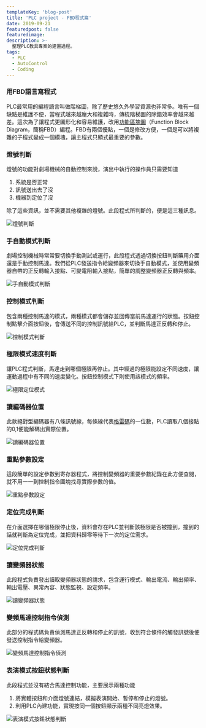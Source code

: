 ```yaml
---
templateKey: 'blog-post'
title: 'PLC project - FBD程式篇'
date: 2019-09-21
featuredpost: false
featuredimage: 
description: >-
  整理PLC教具專案的建置過程。
tags:
  - PLC
  - AutoControl
  - Coding
---
```


### 用FBD語言寫程式
PLC最常用的編程語言叫做階梯圖，除了歷史悠久外學習資源也非常多。唯有一個缺點是維護不便，當程式越來越龐大和複雜時，傳統階梯圖的除錯效率會越來越差。這次為了讓程式更圖形化和容易維護，改用[功能區塊圖](https://zh.wikipedia.org/wiki/%E5%8A%9F%E8%83%BD%E5%8D%80%E5%A1%8A%E5%9C%96)（Function Block Diagram，簡稱FBD）編程。FBD有兩個優點，一個是修改方便，一個是可以將複雜的子程式變成一個模塊，讓主程式只顯式最重要的參數。

### 燈號判斷
燈號的功能對劇場機械的自動控制來說，演出中執行的操作員只需要知道

1.  系統是否正常
2.  訊號送出去了沒
3.  機器到定位了沒

除了這些資訊，並不需要其他複雜的燈號。此段程式所判斷的，便是這三種訊息。  

![燈號判斷](https://lh3.googleusercontent.com/TZ2M6gYi60MstUXhO3sJ0L-4MVjlkOGRQD579dESfrPgX5aQoAxJLGn_fmCIKrD5aofHingX5t5zlklB7wRUKJbhi0kwIwGBnEuXOCXPnCMd6qU3sD2vMYmz6I6ebAO275Kdzj0XnEs=w741-h435-no)  

### 手自動模式判斷
劇場控制機械時常常要切換手動測試或運行，此段程式透過切換按鈕判斷藥用介面還是手動控制馬達。我們從PLC發送指令給變頻器來切換手自動模式，並使用變頻器自帶的正反轉輸入接點、可變電阻輸入接點，簡單的調整變頻器正反轉與頻率。  

![手自動模式判斷](https://lh3.googleusercontent.com/ShOG_GUB8oDHNFRTmIWnX51Hm1QjlcgmmTGrQFOo9wFygndq2iIWIQ5cyeH5rQuDXlwhrZNUH-OrkVSZliCa1xAbfBoxE4DXvgfoo7NMESZb4K9_YBVSz8xEcK2ye27jdoP87WKyFwg=w725-h468-no)  

### 控制模式判斷
包含兩種控制馬達的模式，兩種模式都會儲存並回傳當前馬達運行的狀態。按鈕控制點擊介面按鈕後，會傳送不同的控制訊號給PLC，並判斷馬達正反轉和停止。  

![控制模式判斷](https://lh3.googleusercontent.com/H0eaYoY_ADheHRsP-DhYh3I-r2bISAQmwOfxu1DpnzKTtXBhuHP69BJ8L6Ya-LA-M14eCyraW8RLIxXwVaVi1iQn5EgZO4e_BVRXM64WZph8RRCjheLw53W48sVEvvhQKw_7U7mfkS8=w648-h568-no)  

### 極限模式速度判斷
讓PLC程式判斷，馬達走到哪個極限再停止。其中經過的極限能設定不同速度，讓運動過程中有不同的速度變化。按鈕控制模式下則使用該模式的頻率。  

![極限定位模式](https://lh3.googleusercontent.com/UN2dm85WBbnGRmY-eNyj-n-OmVDlkw7pnkxroUlBRGp0GaIHj61FuCRbJ3SxKxdiTJ74AcmH4vKElz70U9K668fbwKZb5OB1mrxiD_XM501_vm-Qa2rYOIUZDLTCjerv08VZNknTjQA=w1660-h571-no)  

### 讀編碼器位置
此款絕對型編碼器有八條訊號線，每條線代表[格雷碼](https://kknews.cc/zh-tw/news/x869qo9.html)的一位數，PLC讀取八個接點的0,1便能解碼出實際位置。  

![讀編碼器位置](https://lh3.googleusercontent.com/B_yKzRFanuDUl06dvyr2Q4RyXPb3pz0i1qNKEyIxnpCV29RPd_hk2pxdDmWdltittMIXm7ziDDiiQwJUePNI3HO_yHsfDnhNSoPmBTFmk5P8m_-7yLriAvJPN8R_Q5E5SdbHOfwASJU=w370-h231-no)  

### 重點參數設定
這段簡單的設定參數到寄存器程式，將控制變頻器的重要參數紀錄在此方便查閱，就不用一一到控制指令圖塊找尋實際參數的值。  

![重點參數設定](https://lh3.googleusercontent.com/isp3YRkjrPUL5HODtXXpxF8J2Q5ghWpXTEYK9sPnW9B-ZadCBRVC7SZP0zDx1NrgSPkTUED7ubAiiMUMgfEz0HQoNSADiYi_vuICNNCGM7KHY2qVxKx7gezEaJ-E4gS5QoeJo4h0KSA=w283-h327-no)  

### 定位完成判斷
在介面選擇在哪個極限停止後，資料會存在PLC並判斷該極限是否被撞到，撞到的話就判斷為定位完成，並把資料歸零等待下一次的定位需求。  

![定位完成判斷](https://lh3.googleusercontent.com/0l6dNaDC61cvo1aR3jacSU37z8A0sONbBRv8816oi6JBNmrgaILBRcG7pI_RfIke63C8edKUJHDzrxFV4fh91CGdwvGJR2M9ri_lkPeLAxH9VHVE8WQN65O7VLpnJfW-U0R-ANXLD20=w979-h688-no)  

### 讀變頻器狀態
此段程式負責發出讀取變頻器狀態的請求，包含運行模式、輸出電流、輸出頻率、輸出電壓、異常內容、狀態監視、設定頻率。  

![讀變頻器狀態](https://lh3.googleusercontent.com/3aEuKjL4095g31yB8wo0JSNfrDX2KZFnigRsemg-NVFITzk6LZTs3JeOL56c09OJ-FJ5daFXToGYhrkYvKI77TpHbB7PWgays3uIDzTc1kLLiqPhu5VOrLD0dTs6vNPcWwXc3UDOkxE=w1571-h445-no)  

### 變頻馬達控制指令偵測
此部分的程式碼負責偵測馬達正反轉和停止的訊號，收到符合條件的觸發訊號後便發送控制指令給變頻器。 

![變頻馬達控制指令偵測](https://lh3.googleusercontent.com/lAQka5S0zbwqN658aq3JAthTeNfySF2k1FSrl829cM8L-JU1e21FJmpm2oSof0GuSD47GWsqhuWAeLwXXHBVnwW4pyUWdXpFWgjS4WcmuXqXoiwQPcDw6T5t3VP3GtGya9kozLYTW2k=w1248-h590-no)  

### 表演模式按鈕狀態判斷
此段程式並沒有結合馬達控制功能，主要展示兩種功能
1.  將實體按鈕和介面燈號連結，模擬表演開始、暫停和停止的燈號。
2.  利用PLC內建功能，實現按同一個按鈕顯示兩種不同亮燈效果。

  
  
![表演模式按鈕狀態判斷](https://lh3.googleusercontent.com/nX11ejp6e1B9aubw2HgPgUk4KjS_bU_f3-g1v884k9Vn4pa0-d41i6JArUSad1Q_0bcUiJAQwmeFoqy5cYkDtm0P1tBe5fNPFoM3zZDcOGN5G7mx2iwfhQPeVCGf2NfWZ-YwPZP0b9Y=w1444-h462-no)